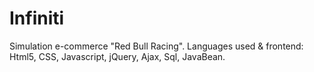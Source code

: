 # Infiniti
Simulation e-commerce "Red Bull Racing". Languages used & frontend: Html5, CSS, Javascript, jQuery, Ajax, Sql, JavaBean.
